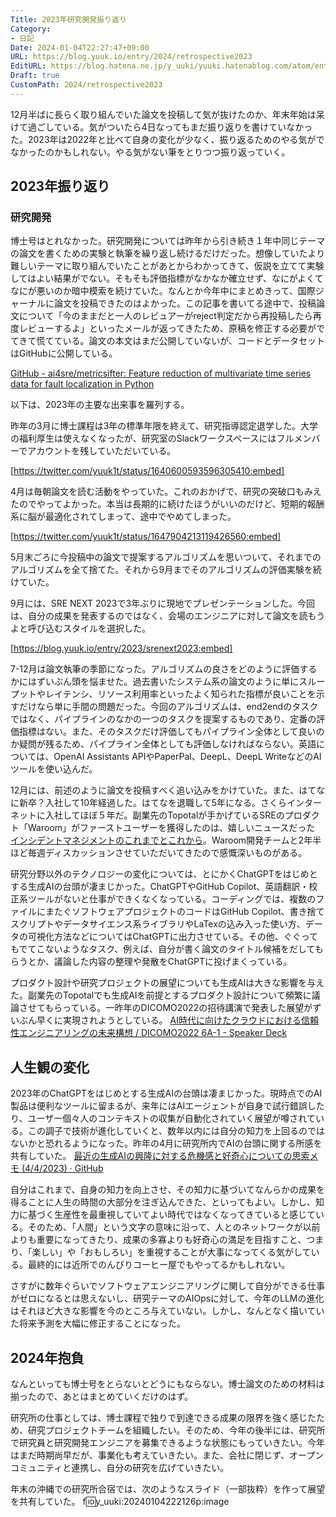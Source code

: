 ```yaml
---
Title: 2023年研究開発振り返り
Category:
- 日記
Date: 2024-01-04T22:27:47+09:00
URL: https://blog.yuuk.io/entry/2024/retrospective2023
EditURL: https://blog.hatena.ne.jp/y_uuki/yuuki.hatenablog.com/atom/entry/6801883189072390020
Draft: true
CustomPath: 2024/retrospective2023
---
```


12月半ばに長らく取り組んでいた論文を投稿して気が抜けたのか、年末年始は呆けて過ごしている。気がついたら4日なってもまだ振り返りを書けていなかった。2023年は2022年と比べて自身の変化が少なく、振り返るためのやる気がでなかったのかもしれない。やる気がない筆をとりつつ振り返っていく。

## 2023年振り返り

### 研究開発

博士号はとれなかった。研究開発については昨年から引き続き１年中同じテーマの論文を書くための実験と執筆を繰り返し続けるだけだった。想像していたより難しいテーマに取り組んでいたことがあとからわかってきて、仮説を立てて実験してはよい結果がでない。そもそも評価指標がなかなか確立せず、なにがよくてなにが悪いのか暗中模索を続けていた。なんとか今年中にまとめきって、国際ジャーナルに論文を投稿できたのはよかった。この記事を書いてる途中で、投稿論文について「今のままだと一人のレビュアーがreject判定だから再投稿したら再度レビューするよ」といったメールが返ってきたため、原稿を修正する必要がでてきて慌てている。論文の本文はまだ公開していないが、コードとデータセットはGitHubに公開している。

[GitHub - ai4sre/metricsifter: Feature reduction of multivariate time series data for fault localization in Python](https://github.com/ai4sre/metricsifter)

以下は、2023年の主要な出来事を羅列する。

昨年の3月に博士課程は3年の標準年限を終えて、研究指導認定退学した。大学の福利厚生は使えなくなったが、研究室のSlackワークスペースにはフルメンバーでアカウントを残していただいている。

[https://twitter.com/yuuk1t/status/1640600593596305410:embed]

4月は毎朝論文を読む活動をやっていた。これのおかげで、研究の突破口もみえたのでやってよかった。本当は長期的に続けたほうがいいのだけど、短期的報酬系に脳が最適化されてしまって、途中でやめてしまった。

[https://twitter.com/yuuk1t/status/1647904213119426560:embed]

5月末ごろに今投稿中の論文で提案するアルゴリズムを思いついて、それまでのアルゴリズムを全て捨てた。それから9月までそのアルゴリズムの評価実験を続けていた。

9月には、SRE NEXT 2023で3年ぶりに現地でプレゼンテーションした。今回は、自分の成果を発表するのではなく、会場のエンジニアに対して論文を読もうよと呼び込むスタイルを選択した。

[https://blog.yuuk.io/entry/2023/srenext2023:embed]

7-12月は論文執筆の季節になった。アルゴリズムの良さをどのように評価するかにはずいぶん頭を悩ませた。過去書いたシステム系の論文のように単にスループットやレイテンシ、リソース利用率といったよく知られた指標が良いことを示すだけなら単に手間の問題だった。今回のアルゴリズムは、end2endのタスクではなく、パイプラインのなかの一つのタスクを提案するものであり、定番の評価指標はない。また、そのタスクだけ評価してもパイプライン全体として良いのか疑問が残るため、パイプライン全体としても評価しなければならない。英語については、OpenAI Assistants APIやPaperPal、DeepL、DeepL WriteなどのAIツールを使い込んだ。

12月には、前述のように論文を投稿すべく追い込みをかけていた。また、はてなに新卒？入社して10年経過した。はてなを退職して5年になる。さくらインターネットに入社してほぼ５年だ。副業先のTopotalが手かげているSREのプロダクト「Waroom」がファーストユーザーを獲得したのは、嬉しいニュースだった [インシデントマネジメントのこれまでとこれから](https://zenn.dev/luup_developers/articles/sre-gr1m0h-20231222)。Waroom開発チームと2年半ほど毎週ディスカッションさせていただいてきたので感慨深いものがある。

研究分野以外のテクノロジーの変化については、とにかくChatGPTをはじめとする生成AIの台頭が凄まじかった。ChatGPTやGitHub Copilot、英語翻訳・校正系ツールがないと仕事ができくなくなっている。コーディングでは、複数のファイルにまたぐソフトウェアプロジェクトのコードはGitHub Copilot、書き捨てスクリプトやデータサイエンス系ライブラリやLaTexの込み入った使い方、データの可視化方法などについてはChatGPTに出力させている。その他、ぐぐってもでてこないようなタスク、例えば、自分が書く論文のタイトル候補をだしてもらうとか、議論した内容の整理や発散をChatGPTに投げまくっている。

プロダクト設計や研究プロジェクトの展望についても生成AIは大きな影響を与えた。副業先のTopotalでも生成AIを前提とするプロダクト設計について頻繁に議論させてもらっている。一昨年のDICOMO2022の招待講演で発表した展望がずいぶん早くに実現されようとしている。 [AI時代に向けたクラウドにおける信頼性エンジニアリングの未来構想 / DICOMO2022 6A-1 - Speaker Deck](https://speakerdeck.com/yuukit/dicomo2022-6a-1)

## 人生観の変化

2023年のChatGPTをはじめとする生成AIの台頭は凄まじかった。現時点でのAI製品は便利なツールに留まるが、来年にはAIエージェントが自身で試行錯誤したり、ユーザー個々人のコンテキストの収集が自動化されていく展望が噂されている。この調子で技術が進化していくと、数年以内には自分の知力を上回るのではないかと恐れるようになった。昨年の4月に研究所内でAIの台頭に関する所感を共有していた。 [最近の生成AIの興隆に対する危機感と好奇心についての思索メモ (4/4/2023) · GitHub](https://gist.github.com/yuuki/ece2dca4c40df98477368d02caf45cac)

自分はこれまで、自身の知力を向上させ、その知力に基づいてなんらかの成果を得ることに人生の時間の大部分を注ぎ込んできた、といってもよい。しかし、知力に基づく生産性を最重視していてよい時代ではなくなってきていると感じている。そのため、「人間」という文字の意味に沿って、人とのネットワークが以前よりも重要になってきたり、成果の多寡よりも好奇心の満足を目指すこと、つまり、「楽しい」や「おもしろい」を重視することが大事になってくる気がしている。最終的には近所でのんびりコーヒー屋でもやってるかもしれない。

さすがに数年ぐらいでソフトウェアエンジニアリングに関して自分ができる仕事がゼロになるとは思えないし、研究テーマのAIOpsに対して、今年のLLMの進化はそれほど大きな影響を今のところ与えていない。しかし、なんとなく描いていた将来予測を大幅に修正することになった。

## 2024年抱負

なんといっても博士号をとらないとどうにもならない。博士論文のための材料は揃ったので、あとはまとめていくだけのはず。

研究所の仕事としては、博士課程で独りで到達できる成果の限界を強く感じたため、研究プロジェクトチームを組織したい。そのため、今年の後半には、研究所で研究員と研究開発エンジニアを募集できるような状態にもっていきたい。今年はまだ時期尚早だが、事業化も考えていきたい。また、会社に閉じず、オープンコミュニティと連携し、自分の研究を広げていきたい。

年末の沖縄での研究所合宿では、次のようなスライド（一部抜粋）を作って展望を共有していた。
f:id:y_uuki:20240104222126p:image
